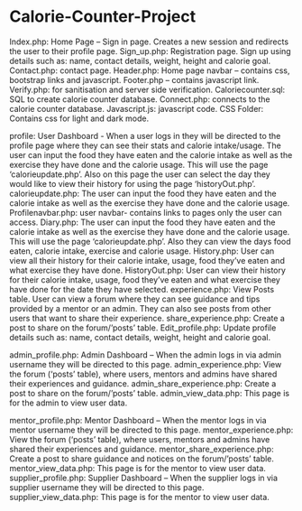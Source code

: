 # Calorie-Counter-Project
Index.php: Home Page – Sign in page. Creates a new session and redirects the user to their profile page.
Sign_up.php: Registration page. Sign up using details such as: name, contact details, weight, height and calorie goal.
Contact.php: contact page.
Header.php: Home page navbar – contains css, bootstrap links and javascript.
Footer.php – contains javascript link.
Verify.php: for sanitisation and server side verification.
Caloriecounter.sql: SQL to create calorie counter database.
Connect.php: connects to the calorie counter database.
Javascript.js: javascript code. 
CSS Folder: Contains css for light and dark mode.

profile: User Dashboard - When a user logs in they will be directed to the profile page where they can see their stats and calorie intake/usage. The user can input the food they have eaten and the calorie intake as well as the exercise they have done and the calorie usage. This will use the page ‘calorieupdate.php’. Also on this page the user can select the day they would like to view their history for using the page ‘historyOut.php’.
calorieupdate.php: The user can input the food they have eaten and the calorie intake as well as the exercise they have done and the calorie usage.
Profilenavbar.php: user navbar- contains links to pages only the user can access.
Diary.php: The user can input the food they have eaten and the calorie intake as well as the exercise they have done and the calorie usage. This will use the page ‘calorieupdate.php’. Also they can view the days food eaten, calorie intake, exercise and calorie usage.
History.php: User can view all their history for their calorie intake, usage, food they’ve eaten and what exercise they have done.
HistoryOut.php: User can view their history for their calorie intake, usage, food they’ve eaten and what exercise they have done for the date they have selected.
experience.php: View Posts table. User can view a forum where they can see guidance and tips provided by a mentor or an admin. They can also see posts from other users that want to share their experience.
share_experience.php: Create a post to share on the forum/’posts’ table.
Edit_profile.php: Update profile details such as: name, contact details, weight, height and calorie goal.

admin_profile.php: Admin Dashboard – When the admin logs in via admin username they will be directed to this page.
admin_experience.php: View the forum (‘posts’ table), where users, mentors and admins have shared their experiences and guidance.
admin_share_experience.php: Create a post to share on the forum/’posts’ table.
admin_view_data.php: This page is for the admin to view user data.

mentor_profile.php: Mentor Dashboard – When the mentor logs in via mentor username they will be directed to this page.
mentor_experience.php: View the forum (‘posts’ table), where users, mentors and admins have shared their experiences and guidance.
mentor_share_experience.php: Create a post to share guidance and notices on the forum/’posts’ table.
mentor_view_data.php: This page is for the mentor to view user data.
supplier_profile.php: Supplier Dashboard – When the supplier logs in via supplier username they will be directed to this page.
supplier_view_data.php: This page is for the mentor to view user data.
